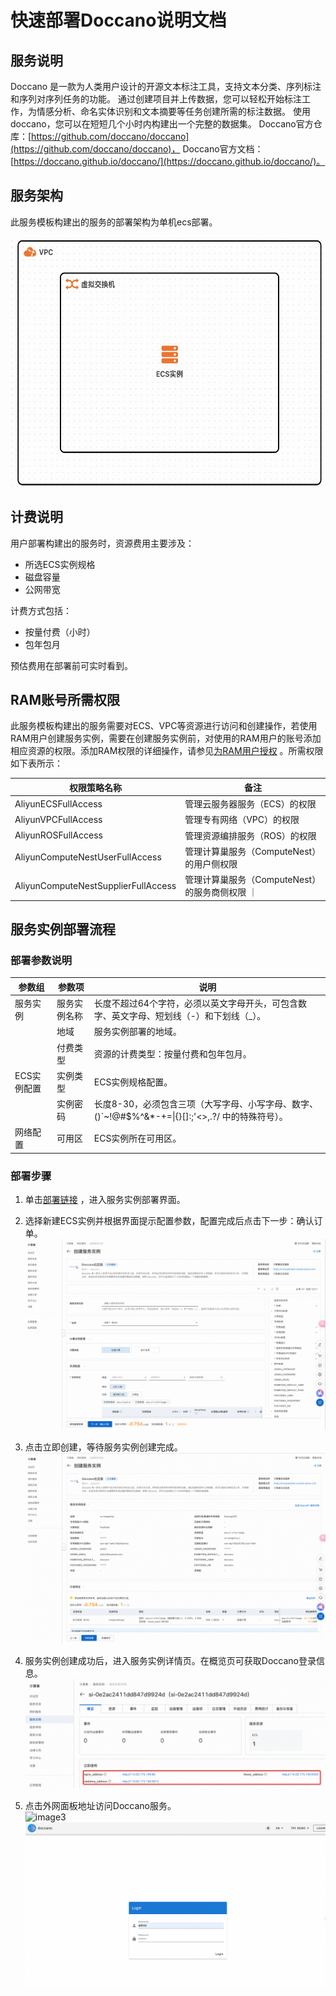 # 快速部署Doccano说明文档

## 服务说明

Doccano 是一款为人类用户设计的开源文本标注工具，支持文本分类、序列标注和序列对序列任务的功能。
通过创建项目并上传数据，您可以轻松开始标注工作，为情感分析、命名实体识别和文本摘要等任务创建所需的标注数据。
使用 doccano，您可以在短短几个小时内构建出一个完整的数据集。
Doccano官方仓库：[https://github.com/doccano/doccano](https://github.com/doccano/doccano)，
Doccano官方文档：[https://doccano.github.io/doccano/](https://doccano.github.io/doccano/)。

## 服务架构

此服务模板构建出的服务的部署架构为单机ecs部署。

<img src="architecture_ecs_single.png" width="600" height="400" align="bottom"/>

## 计费说明

用户部署构建出的服务时，资源费用主要涉及：

- 所选ECS实例规格
- 磁盘容量
- 公网带宽

计费方式包括：

- 按量付费（小时）
- 包年包月

预估费用在部署前可实时看到。

## RAM账号所需权限

此服务模板构建出的服务需要对ECS、VPC等资源进行访问和创建操作，若使用RAM用户创建服务实例，需要在创建服务实例前，对使用的RAM用户的账号添加相应资源的权限。添加RAM权限的详细操作，请参见[为RAM用户授权](https://help.aliyun.com/document_detail/121945.html)
。所需权限如下表所示：

| 权限策略名称                              | 备注                            |
|-------------------------------------|-------------------------------|
| AliyunECSFullAccess                 | 管理云服务器服务（ECS）的权限              |
| AliyunVPCFullAccess                 | 管理专有网络（VPC）的权限                |
| AliyunROSFullAccess                 | 管理资源编排服务（ROS）的权限              |
| AliyunComputeNestUserFullAccess     | 管理计算巢服务（ComputeNest）的用户侧权限    |
| AliyunComputeNestSupplierFullAccess | 管理计算巢服务（ComputeNest）的服务商侧权限 ｜ |

## 服务实例部署流程

### 部署参数说明

| 参数组     | 参数项    | 说明                                                                      |
|---------|--------|-------------------------------------------------------------------------|
| 服务实例    | 服务实例名称 | 长度不超过64个字符，必须以英文字母开头，可包含数字、英文字母、短划线（-）和下划线（_）。                          |
|         | 地域     | 服务实例部署的地域。                                                              |
|         | 付费类型   | 资源的计费类型：按量付费和包年包月。                                                      |
| ECS实例配置 | 实例类型   | ECS实例规格配置。                                                              |
|         | 实例密码   | 长度8-30，必须包含三项（大写字母、小写字母、数字、 ()`~!@#$%^&*-+=&#124;{}[]:;'<>,.?/ 中的特殊符号）。 |
| 网络配置    | 可用区    | ECS实例所在可用区。                                                             |

### 部署步骤

1. 单击[部署链接](https://computenest.console.aliyun.com/service/instance/create/default?type=user&ServiceName=Doccano社区版)
，进入服务实例部署界面。

2. 选择新建ECS实例并根据界面提示配置参数，配置完成后点击下一步：确认订单。  
   ![image](img.png)

3. 点击立即创建，等待服务实例创建完成。  
   ![image1](img_1.png)

4. 服务实例创建成功后，进入服务实例详情页。在概览页可获取Doccano登录信息。  
   ![image2](img_2.png)

5. 点击外网面板地址访问Doccano服务。  
   ![image3](img_3.png)  
   ![image4](img_4.png)
